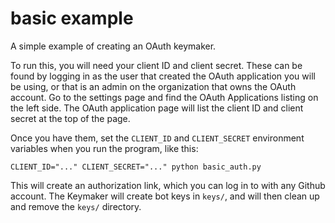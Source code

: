 # basic example

A simple example of creating an OAuth keymaker.

To run this, you will need your client ID and client secret.
These can be found by logging in as the user that created the
OAuth application you will be using, or that is an admin on the
organization that owns the OAuth account. Go to the settings page
and find the OAuth Applications listing on the left side. The
OAuth application page will list the client ID and client secret
at the top of the page.

Once you have them, set the `CLIENT_ID` and `CLIENT_SECRET` environment
variables when you run the program, like this:

```
CLIENT_ID="..." CLIENT_SECRET="..." python basic_auth.py
```

This will create an authorization link, which you can log in to with
any Github account. The Keymaker will create bot keys in `keys/`,
and will then clean up and remove the `keys/` directory.

